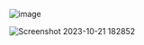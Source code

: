 ![image](https://github.com/HusseinA190/SYNC-INTERN-S-Python/assets/88108486/41b892ce-8e84-4ff2-8aad-5b217c71071a)

![Screenshot 2023-10-21 182852](https://github.com/HusseinA190/SYNC-INTERN-S-Python/assets/88108486/ec966184-2f65-4618-803d-01c75f53f8c5)
